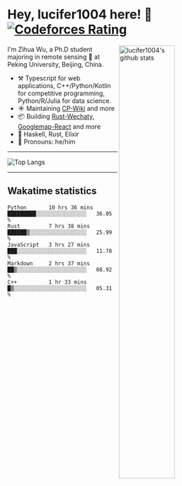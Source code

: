 # Hey, lucifer1004 here! :wave: [![Codeforces Rating](https://cfrating.ihcr.top/?user=lucifer1004&style=flat-square)](https://codeforces.com/profile/lucifer1004)

<img width="50%" align="right" alt="lucifer1004's github stats" src="https://github-readme-stats.vercel.app/api?username=lucifer1004&show_icons=true">

I'm Zihua Wu, a Ph.D student majoring in remote sensing :satellite: at Peking University, Beijing, China.

- :hammer_and_pick: Typescript for web applications, C++/Python/Kotlin for competitive programming, Python/R/Julia for data science.
- :sunny: Maintaining [CP-Wiki](https://cp-wiki.vercel.app) and more 
- :package: Building [Rust-Wechaty](https://github.com/wechaty/rust-wechaty), [Googlemap-React](https://github.com/googlemap-react/googlemap-react) and more
- :seedling: Haskell, Rust, Elixir
- :man: Pronouns: he/him

---

![Top Langs](https://github-readme-stats.vercel.app/api/top-langs/?username=lucifer1004&layout=compact)

---

## Wakatime statistics

<!--START_SECTION:waka-->
```text
Python       10 hrs 36 mins  █████████░░░░░░░░░░░░░░░░   36.05 % 
Rust         7 hrs 38 mins   ██████▒░░░░░░░░░░░░░░░░░░   25.99 % 
JavaScript   3 hrs 27 mins   ███░░░░░░░░░░░░░░░░░░░░░░   11.78 % 
Markdown     2 hrs 37 mins   ██▒░░░░░░░░░░░░░░░░░░░░░░   08.92 % 
C++          1 hr 33 mins    █▒░░░░░░░░░░░░░░░░░░░░░░░   05.31 % 
```
<!--END_SECTION:waka-->
